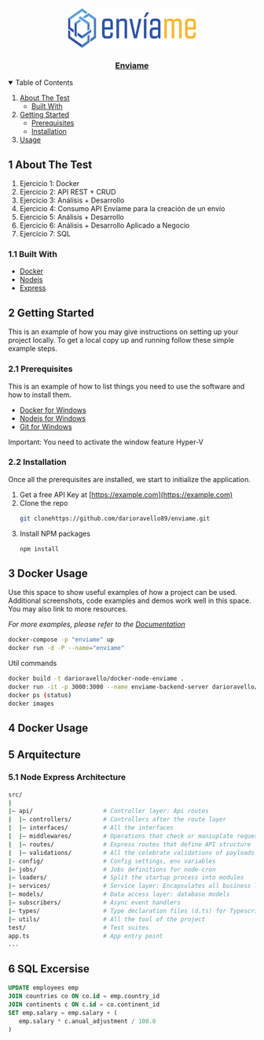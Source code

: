<br />
<p align="center">
  <a href="https://github.com/darioravello89/enviame">
    <img src="logo.png" alt="Logo" width="260" height="80">
  </a>

  <h3 align="center"><a href="https://github.com/darioravello89/enviame">Enviame</a></h3>
</p>


<!-- TABLE OF CONTENTS -->
<details open="open">
  <summary>Table of Contents</summary>
  <ol>
    <li>
      <a href="#about-the-test">About The Test</a>
      <ul>
        <li><a href="#built-with">Built With</a></li>
      </ul>
    </li>
    <li>
      <a href="#getting-started">Getting Started</a>
      <ul>
        <li><a href="#prerequisites">Prerequisites</a></li>
        <li><a href="#installation">Installation</a></li>
      </ul>
    </li>
    <li><a href="#usage">Usage</a></li>
  </ol>
</details>


## 1 About The Test

1. Ejercicio 1: Docker
2. Ejercicio 2: API REST + CRUD
3. Ejercicio 3: Análisis + Desarrollo
4. Ejercicio 4: Consumo API Envíame para la creación de un envío
5. Ejercicio 5: Análisis + Desarrollo
5. Ejercicio 6: Análisis + Desarrollo Aplicado a Negocio
5. Ejercicio 7: SQL


### 1.1 Built With

* [Docker](https://docker.com)
* [Nodejs](https://nodejs.org)
* [Express](https://expressjs.com)



<!-- GETTING STARTED -->
## 2 Getting Started

This is an example of how you may give instructions on setting up your project locally.
To get a local copy up and running follow these simple example steps.

### 2.1 Prerequisites

This is an example of how to list things you need to use the software and how to install them.
* [Docker for Windows](https://desktop.docker.com/win/stable/Docker%20Desktop%20Installer.exe)
* [Nodejs for Windows](https://nodejs.org/dist/v14.16.0/node-v14.16.0-x64.msi)
* [Git for Windows](https://git-scm.com/download/win)

Important: You need to activate the window feature Hyper-V


### 2.2 Installation

Once all the prerequisites are installed, we start to initialize the application.

1. Get a free API Key at [https://example.com](https://example.com)
2. Clone the repo
   ```sh
   git clonehttps://github.com/darioravello89/enviame.git
   ```
3. Install NPM packages
   ```sh
   npm install
   ``` 

<!-- USAGE EXAMPLES -->
## 3 Docker Usage

Use this space to show useful examples of how a project can be used. Additional screenshots, code examples and demos work well in this space. You may also link to more resources.

_For more examples, please refer to the [Documentation](https://example.com)_

  ```sh
  docker-compose -p "enviame" up
  docker run -d -P --name="enviame"
  ```
  
  Util commands
  ```sh
  docker build -t darioravello/docker-node-enviame .
  docker run -it -p 3000:3000 --name enviame-backend-server darioravello/docker-node-enviame
  docker ps (status)
  docker images 
  ```

<!-- USAGE EXAMPLES -->
## 4 Docker Usage



## 5 Arquitecture

### 5.1 Node Express Architecture

```bash
src/
| 
|– api/                    # Controller layer: Api routes
|  |– controllers/         # Controllers after the route layer
|  |– interfaces/          # All the interfaces 
|  |– middlewares/         # Operations that check or maniuplate request prior to controller utilizing
|  |– routes/              # Express routes that define API structure
|  |– validations/         # All the celebrate validations of payloads
|- config/                 # Config settings, env variables
|– jobs/                   # Jobs definitions for node-cron
|– loaders/                # Split the startup process into modules
|– services/               # Service layer: Encapsulates all business logic
|– models/                 # Data access layer: database models 
|– subscribers/            # Async event handlers
|– types/                  # Type declaration files (d.ts) for Typescript
|– utils/                  # All the tool of the project
test/                      # Test suites
app.ts                     # App entry point
...
```

<!-- USAGE EXAMPLES -->
## 6 SQL Excersise
 ```sql
UPDATE employees emp
JOIN countries co ON co.id = emp.country_id
JOIN continents c ON c.id = co.continent_id
SET emp.salary = emp.salary + (
	emp.salary * c.anual_adjustment / 100.0
)
  ```